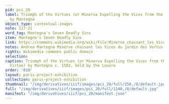 ```yaml
---
pid: pci_20
label: Triumph of the Virtues (or Minerva Expelling the Vices from the Garden of Virtue)
  by Mantegna
object_type: contextual-images
note: 117-21
word_tag: Mantegna's Seven Deadly Sins
item: Mantegna's Seven Deadly Sins
link: https://commons.wikimedia.org/wiki/File:Minerve_chassant_les_Vices_du_jardin_des_Vertus,_Mantegna_(Louvre_INV_371)_02.jpg
notes: Andrea Mantegna Minerve chassant les Vices du jardin des Vertus c.1502
rights: Wikimedia commons public domain
selection: 
caption: Triumph of the Virtues (or Minerva Expelling the Vices from the Garden of
  Virtue) by Mantegna c. 1502, held by the Louvre
order: '019'
layout: paris-project-exhibition
collection: paris-project-exhibition
thumbnail: "/img/derivatives/iiif/images/pci_20/full/250,/0/default.jpg"
full: "/img/derivatives/iiif/images/pci_20/full/1140,/0/default.jpg"
manifest: "/img/derivatives/iiif/pci_20/manifest.json"
---
```

